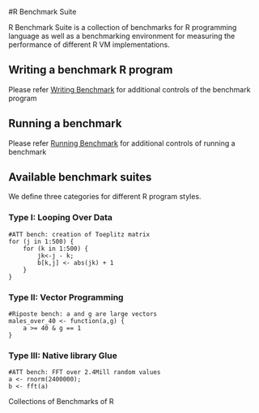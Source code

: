 #R Benchmark Suite

R Benchmark Suite is a collection of benchmarks for R programming language as well as a benchmarking environment for measuring the performance of different R VM implementations.

## Writing a benchmark R program



Please refer [Writing Benchmark](docs/writting_benchmark.md) for additional controls of the benchmark program

## Running a benchmark


Please refer [Running Benchmark](docs/running_benchmark.md) for additional controls of running a benchmark


## Available benchmark suites

We define three categories for different R program styles.

### Type I: Looping Over Data

```
#ATT bench: creation of Toeplitz matrix
for (j in 1:500) {
    for (k in 1:500) {
        jk<-j - k;
        b[k,j] <- abs(jk) + 1
    }
}
```

### Type II: Vector Programming

```
#Riposte bench: a and g are large vectors
males_over_40 <- function(a,g) {
    a >= 40 & g == 1
}
```

### Type III:  Native library Glue

```
#ATT bench: FFT over 2.4Mill random values
a <- rnorm(2400000);
b <- fft(a)
```

Collections of Benchmarks of R
